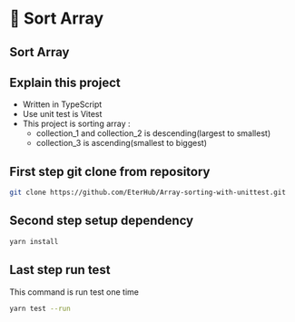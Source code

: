 # 🚀 Sort Array 
  <h2>Sort Array</h2>

## Explain this project
* Written in TypeScript
* Use unit test is Vitest
* This project is sorting array :
  * collection_1 and collection_2 is descending(largest to smallest)
  * collection_3 is ascending(smallest to biggest)
## First step git clone from repository
```bash
git clone https://github.com/EterHub/Array-sorting-with-unittest.git
```

## Second step setup dependency
```bash
yarn install 
```

## Last step run test 
This command is run test one time
```bash
yarn test --run
```

